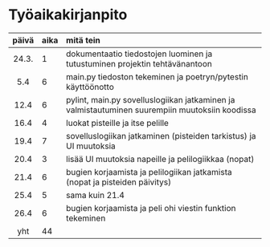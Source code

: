 # Työaikakirjanpito

| päivä | aika | mitä tein  |
| :----:|:-----| :-----|
| 24.3. | 1    | dokumentaatio tiedostojen luominen ja tutustuminen projektin tehtävänantoon |
| 5.4   | 6    | main.py tiedoston tekeminen ja poetryn/pytestin käyttöönotto|
| 12.4  | 6    | pylint, main.py sovelluslogiikan jatkaminen ja valmistautuminen suurempiin muutoksiin koodissa |
| 16.4  | 4    | luokat pisteille ja itse pelille |
| 19.4  | 7    | sovelluslogiikan jatkaminen (pisteiden tarkistus) ja UI muutoksia |
| 20.4  | 3    | lisää UI muutoksia napeille ja pelilogiikkaa (nopat) |
| 21.4  | 6    | bugien korjaamista ja pelilogiikan jatkamista (nopat ja pisteiden päivitys) |
| 25.4  | 5    | sama kuin 21.4 |
| 26.4  | 6    | bugien korjaamista ja peli ohi viestin funktion tekeminen |
| yht   | 44   | | 
